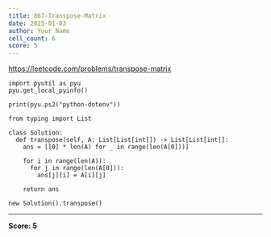 ```yaml
---
title: 867-Transpose-Matrix
date: 2025-01-03
author: Your Name
cell_count: 6
score: 5
---
```


https://leetcode.com/problems/transpose-matrix


```
import pyutil as pyu
pyu.get_local_pyinfo()
```


```
print(pyu.ps2("python-dotenv"))
```


```
from typing import List
```


```
class Solution:
  def transpose(self, A: List[List[int]]) -> List[List[int]]:
    ans = [[0] * len(A) for _ in range(len(A[0]))]

    for i in range(len(A)):
      for j in range(len(A[0])):
        ans[j][i] = A[i][j]

    return ans
```


```
new Solution().transpose()
```


---
**Score: 5**